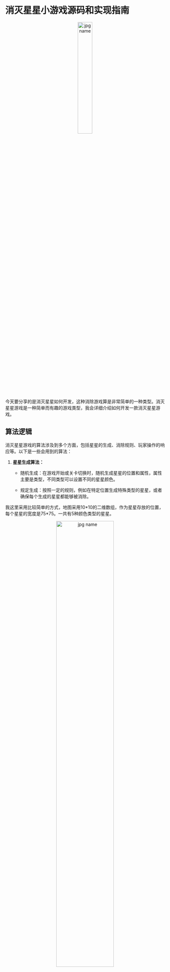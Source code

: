 # 消灭星星小游戏源码和实现指南
<center><img src="images/image-1.png" alt="jpg name" style="width: 30%;max-width: 30%;"/></center>


今天要分享的是消灭星星如何开发，这种消除游戏算是非常简单的一种类型。消灭星星游戏是一种简单而有趣的游戏类型，我会详细介绍如何开发一款消灭星星游戏。



## 算法逻辑

消灭星星游戏的算法涉及到多个方面，包括星星的生成、消除规则、玩家操作的响应等。以下是一些会用到的算法：



1. **星星生成算法：**&#x20;

   * 随机生成：在游戏开始或关卡切换时，随机生成星星的位置和属性，属性主要是类型，不同类型可以设置不同的星星颜色。

   * 规定生成：按照一定的规则，例如在特定位置生成特殊类型的星星，或者确保每个生成的星星都能够被消除。

我这里采用比较简单的方式，地图采用10\*10的二维数组，作为星星存放的位置，每个星星的宽度是75\*75。一共有5种颜色类型的星星。

<center><img src="images/image-2.png" alt="jpg name" style="width: 60%;"/></center>

生成逻辑也简单粗暴，直接看代码，颜色类型是随机的，初始化填满地图，10\*10，然后缓存到一个对象上供后面使用，实例化的starTile父元素是容器。

```javascript
 function initializeStarTiles() {
    for (var col = 0; col < this.iTileCols; col++) {
        this.pMatriColTile[col] = [];

        for (var row = 0; row < this.iTileRows; row++) {
            var starTile = cc.instantiate(this.starTilePrefab);
            starTile.parent = this.elementLayer;

            var tileComponent = starTile.getComponent(_);
            tileComponent.setColRow(col, row);

            var randomColorType = parseInt(5 * Math.random());
            tileComponent.setColorType(randomColorType);

            if (!this.starTileSize) {
                this.starTileSize = starTile.getContentSize();
            }

            starTile.setPosition(this.calcStarTilePos(col, row));
            this.pMatriColTile[col][row] = starTile;
        }
    }
}
```

设置颜色类型的时候，顺便设置一下对应颜色的纹理，预制体的纹理如下：

<center><img src="images/image.png" alt="jpg name" style="width: 60%;"/></center>



* **星星消除规则：**

  * 相邻匹配：判断星星是否相邻，如果相邻并符合消除规则（如两个或以上相同颜色的星星相连），则进行消除。

  * 检测连锁反应：消除后，检测是否形成新的匹配，从而触发连锁反应，可以有也可以没有，有的话游戏的节奏感会更好。

我没有做深入的连锁反应逻辑处理，只做了简单的相邻匹配，这个算法比较简单，就是与当前选择的星星上下左右的星星比较颜色，如果一样则可以被消除。采用递归算法即可简单实现，具体可以参考下面的代码：

```javascript
traversalTiles: function (o, e, t) {
    var curspriteTile = this.pMatriColTile[o][e];
    if (curspriteTile) {
        if (!t) {
            this.starTileRemove.push(curspriteTile)
        }
        // 上下左右依次查询
        this.findSameTile(o, e + 1, curspriteTile)
        this.findSameTile(o, e - 1, curspriteTile)
        this.findSameTile(o + 1, e, curspriteTile)
        this.findSameTile(o - 1, e, curspriteTile)
    } else {
        cc.log("curspriteTile is null!");
    }
}

findSameTile: function (r, e, t) {
    if (!this.pMatriColTile[r] || !this.pMatriColTile[r][e]) {
        return false;
    }

    var currentTile = this.pMatriColTile[r][e];
    
    if (t && currentTile && t != currentTile && !this.connectContain(currentTile)) {
        var tileComponentA = currentTile.getComponent(StarTile);
        var tileComponentB = t.getComponent(StarTile);

        if (tileComponentA.getColorType() == tileComponentB.getColorType()) {
            cc.log("x * y", r, e);
            this.starTileRemove.push(currentTile);
            tileComponentA.setSelected(true);
            tileComponentB.setSelected(true);
            this.traversalTiles(r, e, t); // 如果找到了继续遍历查询

            return true;
        }
    }

    return false;
}
```

* **玩家操作响应：**

  * 触摸或点击检测：检测玩家触摸或点击的位置，确定选择的星星。这个处理比较简单，将手指坐标转换为星星的行列位置

```javascript
    onTouchBegin: function (event) {
        var e = Math.floor;
        var touchPos = this.elementLayer.convertTouchToNodeSpace(event.touch);
        var col = e(touchPos.x / this.starTileSize.width);
        var row = e(touchPos.y / this.starTileSize.height);
        console.log("onTouchBegin pos[%d * %d]", row, col);
        this.eliminateFlow(col, row);
    }
```

* **游戏结束判定逻辑：**

  * 达到目标分数：如果玩家在规定的步数或时间内达到目标分数，则游戏胜利。

  * 检测无法移动：如果没有可消灭的星星，判定游戏失败。

遍历所有星星，判断是否还能消除，这个逻辑可以每一帧都检测一次，在update生命周期中调用。目标分数计算很容易，消灭星星可以得分，然后对比当前关卡分数即可。

```javascript
checkGameResult: function () {
    for (var col = 0; col < this.iTileCols; col++) {
        if (this.pMatriColTile[col]) {
            for (var row = 0; row < this.iTileRows && this.pMatriColTile[col][row]; row++) {
                var currentTile = this.pMatriColTile[col][row];
                var currentColor = currentTile.getComponent(_).getColorType();

                // 四个方向的位置
                var positionsToCheck = [
                    cc.Vec2(col + 1, row),
                    cc.Vec2(col - 1, row),
                    cc.Vec2(col, row - 1),
                    cc.Vec2(col, row + 1)
                ];

                // 遍历检测
                for (var index = 0; index < positionsToCheck.length; index++) {
                    var position = positionsToCheck[index];
                    if (
                        this.pMatriColTile[position.x] &&
                        this.pMatriColTile[position.x][position.y] &&
                        this.pMatriColTile[position.x][position.y].getComponent(_).getColorType() == currentColor
                    ) {
                        // 有颜色相同说明还能消除
                        return false;
                    }
                }
            }
        }
    }
    // 否则就结束了
    return true;
},
```

其他的辅助道具或者场景就不做深入介绍，实现其他也比较简单，点击下面游戏（设置为手机模式）。

https://wxgame.fun/static/game/clear-star/


欢迎关注我的公众号【入门游戏开发】，获取更多游戏开发知识和游戏源码，手把手教你做游戏。         

<center><img src="/实战案例/images/qr.png" alt="入门游戏开发公众号" style="width: 60%;"/></center>